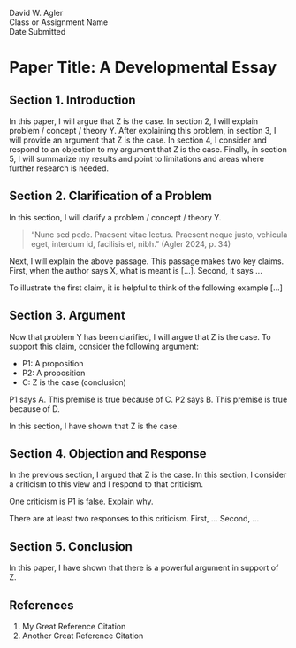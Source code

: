 David W. Agler  
Class or Assignment Name  
Date Submitted

# Paper Title: A Developmental Essay

## Section 1. Introduction

In this paper, I will argue that Z is the case. In section 2, I will explain problem / concept / theory Y. After explaining this problem, in section 3, I will provide an argument that Z is the case. In section 4, I consider and respond to an objection to my argument that Z is the case. Finally, in section 5, I will summarize my results and point to limitations and areas where further research is needed.

## Section 2. Clarification of a Problem

In this section, I will clarify a problem / concept / theory Y. 

> “Nunc sed pede. Praesent vitae lectus. Praesent neque justo, vehicula eget, interdum id, facilisis et, nibh.” (Agler 2024, p. 34)

Next, I will explain the above passage. This passage makes two key claims. First, when the author says X, what is meant is [...]. Second, it says ...

To illustrate the first claim, it is helpful to think of the following example [...]

## Section 3. Argument

Now that problem Y has been clarified, I will argue that Z is the case. To support this claim, consider the following argument:

- P1: A proposition
- P2: A proposition
- C: Z is the case (conclusion)

P1 says A. This premise is true because of C. P2 says B. This premise is true because of D.

In this section, I have shown that Z is the case.

## Section 4. Objection and Response

In the previous section, I argued that Z is the case. In this section, I consider a criticism to this view and I respond to that criticism.

One criticism is P1 is false. Explain why.

There are at least two responses to this criticism. First, ... Second, ...

## Section 5. Conclusion

In this paper, I have shown that there is a powerful argument in support of Z. 

## References

1. My Great Reference Citation
1. Another Great Reference Citation